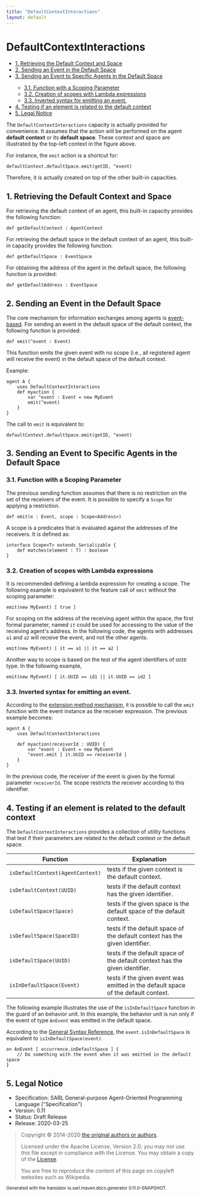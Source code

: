 ```yaml
---
title: "DefaultContextInteractions"
layout: default
---
```


# DefaultContextInteractions


<ul class="page_outline" id="page_outline">

<li><a href="#1-retrieving-the-default-context-and-space">1. Retrieving the Default Context and Space</a></li>
<li><a href="#2-sending-an-event-in-the-default-space">2. Sending an Event in the Default Space</a></li>
<li><a href="#3-sending-an-event-to-specific-agents-in-the-default-space">3. Sending an Event to Specific Agents in the Default Space</a></li>
<ul>
  <li><a href="#3-1-function-with-a-scoping-parameter">3.1. Function with a Scoping Parameter</a></li>
  <li><a href="#3-2-creation-of-scopes-with-lambda-expressions">3.2. Creation of scopes with Lambda expressions</a></li>
  <li><a href="#3-3-inverted-syntax-for-emitting-an-event">3.3. Inverted syntax for emitting an event.</a></li>
</ul>
<li><a href="#4-testing-if-an-element-is-related-to-the-default-context">4. Testing if an element is related to the default context</a></li>
<li><a href="#5-legal-notice">5. Legal Notice</a></li>

</ul>


The `DefaultContextInteractions` capacity is actually provided
for convenience. It assumes that the action will be performed on the 
agent __default context__ or its __default space__. These context and space
are illustrated by the top-left context in the figure above. 

For instance, the `emit` action is a shortcut for:

```sarl
defaultContext.defaultSpace.emit(getID, ^event)
```


Therefore, it is actually created on top of the other built-in capacities.





## 1. Retrieving the Default Context and Space

For retrieving the default context of an agent, this built-in capacity provides the following function:

```sarl
def getDefaultContext : AgentContext
```



For retrieving the default space in the default context of an agent, this built-in capacity provides
the following function:

```sarl
def getDefaultSpace : EventSpace
```


For obtaining the address of the agent in the default space, the following function is provided:

```sarl
def getDefaultAddress : EventSpace
```



## 2. Sending an Event in the Default Space

The core mechanism for information exchanges among agents is [event-based](../Event.html).
For sending an event in the default space of the default context, the following function is provided:

```sarl
def emit(^event : Event)
```



This function emits the given event with no scope (i.e., all registered agent will receive the
event) in the default space of the default context.

Example:

```sarl
agent A {
	uses DefaultContextInteractions
	def myaction {
		var ^event : Event = new MyEvent
		emit(^event)
	}
}
```

		

The call to `emit` is equivalent to:

```sarl
defaultContext.defaultSpace.emit(getID, ^event)
```



## 3. Sending an Event to Specific Agents in the Default Space

### 3.1. Function with a Scoping Parameter

The previous sending function assumes that there is no restriction on the set of the receivers of the event.
It is possible to specify a `Scope` for applying a restriction.

```sarl
def emit(e : Event, scope : Scope<Address>)
```



A scope is a predicates that is evaluated against the addresses of the receivers. It is defined as:
```sarl
interface Scope<T> extends Serializable {
	def matches(element : T) : boolean
}
```


### 3.2. Creation of scopes with Lambda expressions

It is recommended defining a lambda expression for creating a scope.
The following example is equivalent to the feature call of `emit` without the scoping parameter:

```sarl
emit(new MyEvent) [ true ]
```



For scoping on the address of the receiving agent within the space, the first formal parameter, named `it`
could be used for accessing to the value of the receiving agent's address.
In the following code, the agents with addresses `a1` and `a2` will receive the event, and
not the other agents.

```sarl
emit(new MyEvent) [ it == a1 || it == a2 ]
```


Another way to scope is based on the test of the agent identifiers of `UUID` type.
In the following example,

```sarl
emit(new MyEvent) [ it.UUID == id1 || it.UUID == id2 ]
```



### 3.3. Inverted syntax for emitting an event.

According to the [extension method mechanism](../general/Extension.html), it is possible to call
the `emit` function with the event instance as the receiver expression. The previous
example becomes:

```sarl
agent A {
	uses DefaultContextInteractions

	def myaction(receiverId : UUID) {
		var ^event : Event = new MyEvent
		^event.emit [ it.UUID == receiverId ] 
	}
}
```



In the previous code, the receiver of the event is given by the formal parameter `receiverId`.
The scope restricts the receiver according to this identifier.




## 4. Testing if an element is related to the default context

The `DefaultContextInteractions` provides a collection of utility functions that test if
their parameters are related to the default context or the default space.


| Function                             | Explanation                                                                       |
| ------------------------------------ | --------------------------------------------------------------------------------- |
| `isDefaultContext(AgentContext)` | tests if the given context is the default context.                                |
| `isDefaultContext(UUID)`         | tests if the default context has the given identifier.                            |
| `isDefaultSpace(Space)`          | tests if the given space is the default space of the default context.             |
| `isDefaultSpace(SpaceID)`        | tests if the default space of the default context has the given identifier.       |
| `isDefaultSpace(UUID)`           | tests if the default space of the default context has the given identifier.       |
| `isInDefaultSpace(Event)`        | tests if the given event was emitted in the default space of the default context. |


The following example illustrates the use of the `isInDefaultSpace` function in the guard of
an behavior unit. In this example, the behavior unit is run only if the event of type `AnEvent`
was emitted in the default space.

<note>According to the [General Syntax Reference](../GeneralSyntax.html),
the `event.isInDefaultSpace` is equivalent to `isInDefaultSpace(event)`.</note>

```sarl
on AnEvent [ occurrence.inDefaultSpace ] {
	// Do something with the event when it was emitted in the default space
}
```




## 5. Legal Notice

* Specification: SARL General-purpose Agent-Oriented Programming Language ("Specification")
* Version: 0.11
* Status: Draft Release
* Release: 2020-03-25

> Copyright &copy; 2014-2020 [the original authors or authors](http://www.sarl.io/about/index.html).
>
> Licensed under the Apache License, Version 2.0;
> you may not use this file except in compliance with the License.
> You may obtain a copy of the [License](http://www.apache.org/licenses/LICENSE-2.0).
>
> You are free to reproduce the content of this page on copyleft websites such as Wikipedia.

<small>Generated with the translator io.sarl.maven.docs.generator 0.11.0-SNAPSHOT.</small>